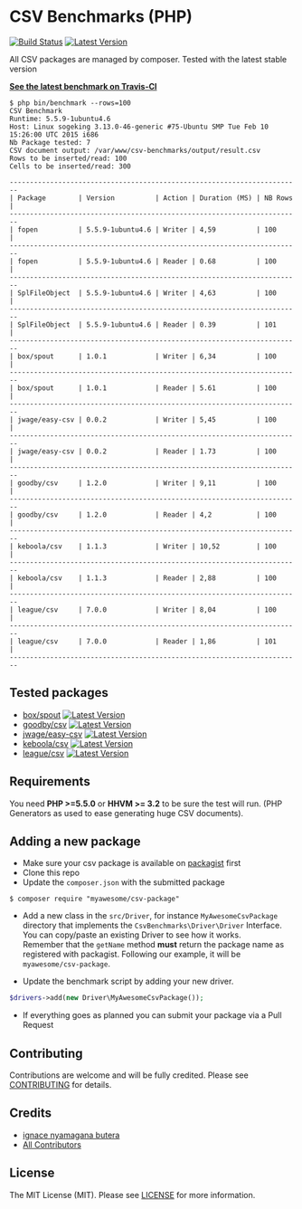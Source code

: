 CSV Benchmarks (PHP)
==========

[![Build Status](https://travis-ci.org/nyamsprod/csv-benchmarks.svg?branch=master)](https://travis-ci.org/nyamsprod/csv-benchmarks)
[![Latest Version](https://img.shields.io/github/release/nyamsprod/csv-benchmarks.svg?style=flat-square)](https://github.com/nyamsprod/csv-benchmarks/releases)

All CSV packages are managed by composer. Tested with the latest stable version

[**See the latest benchmark on Travis-CI**](https://travis-ci.org/nyamsprod/csv-benchmarks)

```
$ php bin/benchmark --rows=100
CSV Benchmark
Runtime: 5.5.9-1ubuntu4.6
Host: Linux sogeking 3.13.0-46-generic #75-Ubuntu SMP Tue Feb 10 15:26:00 UTC 2015 i686
Nb Package tested: 7
CSV document output: /var/www/csv-benchmarks/output/result.csv
Rows to be inserted/read: 100
Cells to be inserted/read: 300

------------------------------------------------------------------------
| Package        | Version          | Action | Duration (MS) | NB Rows |
------------------------------------------------------------------------
| fopen          | 5.5.9-1ubuntu4.6 | Writer | 4,59          | 100     |
------------------------------------------------------------------------
| fopen          | 5.5.9-1ubuntu4.6 | Reader | 0.68          | 100     |
------------------------------------------------------------------------
| SplFileObject  | 5.5.9-1ubuntu4.6 | Writer | 4,63          | 100     |
------------------------------------------------------------------------
| SplFileObject  | 5.5.9-1ubuntu4.6 | Reader | 0.39          | 101     |
------------------------------------------------------------------------
| box/spout      | 1.0.1            | Writer | 6,34          | 100     |
------------------------------------------------------------------------
| box/spout      | 1.0.1            | Reader | 5.61          | 100     |
------------------------------------------------------------------------
| jwage/easy-csv | 0.0.2            | Writer | 5,45          | 100     |
------------------------------------------------------------------------
| jwage/easy-csv | 0.0.2            | Reader | 1.73          | 100     |
------------------------------------------------------------------------
| goodby/csv     | 1.2.0            | Writer | 9,11          | 100     |
------------------------------------------------------------------------
| goodby/csv     | 1.2.0            | Reader | 4,2           | 100     |
------------------------------------------------------------------------
| keboola/csv    | 1.1.3            | Writer | 10,52         | 100     |
------------------------------------------------------------------------
| keboola/csv    | 1.1.3            | Reader | 2,88          | 100     |
------------------------------------------------------------------------
| league/csv     | 7.0.0            | Writer | 8,04          | 100     |
------------------------------------------------------------------------
| league/csv     | 7.0.0            | Reader | 1,86          | 101     |
------------------------------------------------------------------------
```

Tested packages
-------

- [box/spout](https://github.com/box/spout) [![Latest Version](https://img.shields.io/github/release/box/spout.svg?style=flat-square)](https://github.com/box/spout/releases)
- [goodby/csv](https://github.com/goodby/csv) [![Latest Version](https://img.shields.io/github/release/goodby/csv.svg?style=flat-square)](https://github.com/goodby/csv/releases)
- [jwage/easy-csv](https://github.com/jwage/easy-csv) [![Latest Version](https://img.shields.io/github/release/jwage/easy-csv.svg?style=flat-square)](https://github.com/jwage/easy-csv/releases)
- [keboola/csv](https://github.com/keboola/php-csv) [![Latest Version](https://poser.pugx.org/keboola/csv/v/stable.svg)](https://github.com/keboola/php-csv/releases)
- [league/csv](https://github.com/thephpleague/csv) [![Latest Version](https://img.shields.io/github/release/thephpleague/csv.svg?style=flat-square)](https://github.com/thephpleague/csv/releases)

Requirements
-------

You need **PHP >=5.5.0** or **HHVM >= 3.2** to be sure the test will run. (PHP Generators as used to ease generating huge CSV documents).

Adding a new package
----

- Make sure your csv package is available on [packagist](https://packagist.org) first
- Clone this repo
- Update the `composer.json` with the submitted package

```
$ composer require "myawesome/csv-package"
```

- Add a new class in the `src/Driver`, for instance `MyAwesomeCsvPackage` directory that implements the `CsvBenchmarks\Driver\Driver` Interface.  
You can copy/paste an existing Driver to see how it works.  
Remember that the `getName` method **must** return the package name as registered with packagist. Following our example, it will be `myawesome/csv-package`.

- Update the benchmark script by adding your new driver.

```php
$drivers->add(new Driver\MyAwesomeCsvPackage());
```

- If everything goes as planned you can submit your package via a Pull Request

Contributing
-------

Contributions are welcome and will be fully credited. Please see [CONTRIBUTING](CONTRIBUTING.md) for details.

Credits
-------

- [ignace nyamagana butera](https://github.com/nyamsprod)
- [All Contributors](https://github.com/nyamsprod/csv-benchmarks/graphs/contributors)

License
-------

The MIT License (MIT). Please see [LICENSE](LICENSE) for more information.
